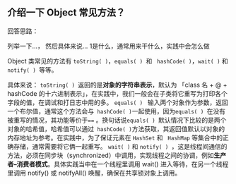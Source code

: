 ## 介绍一下 Object 常见方法？

回答思路：

列举一下...，
然后具体来说... 1是什么，通常用来干什么，实践中会怎么做

Object 类常见的方法有 `toString( )`，`equals( ) `和 ` hashCode( )`，`wait( )` 和 `notify( ) `等等。

具体来说：
`toString( ) `返回的是**对象的字符串表示**，默认为 「class 名 + @ + hashCode 的十六进制表示」，在实践中，我们一般会在子类将它重写为打印各个字段的值，在调试和打日志中用的多。
`equals( ) ` 输入两个对象作为参数，返回一个布尔值，通常这个方法会与` hashCode( )`一起使用，因为`equals( ) `在没有被重写的情况，其功能等价于`==` 。换句话说`equals( ) `默认情况下比较的是两个对象的哈希值，哈希值可以通过` hashCode( )`方法获取，其返回值默认以对象的内存地址为参考。在实践中，为了保证元素在 `HashSet` 和 ` HashMap` 等集合中的正确存储，通常需要将它俩一起重写。
`wait( )` 和 `notify( ) `，这是线程间通信的方法，必须在同步块（synchronized）中调用，实现线程之间的协调，例如**生产者–消费者模式**。具体实践当中在一个线程里调用 wait() 进入等待，在另一个线程里调用 notify() 或 notifyAll() 唤醒，确保在共享锁对象上调用。